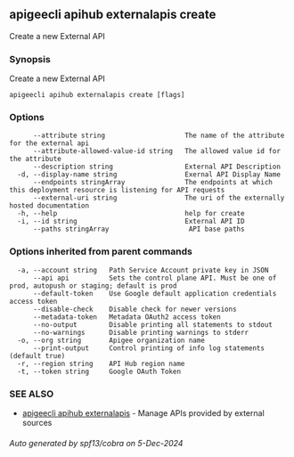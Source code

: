 ## apigeecli apihub externalapis create

Create a new External API

### Synopsis

Create a new External API

```
apigeecli apihub externalapis create [flags]
```

### Options

```
      --attribute string                    The name of the attribute for the external api
      --attribute-allowed-value-id string   The allowed value id for the attribute
      --description string                  External API Description
  -d, --display-name string                 Exernal API Display Name
      --endpoints stringArray               The endpoints at which this deployment resource is listening for API requests
      --external-uri string                 The uri of the externally hosted documentation
  -h, --help                                help for create
  -i, --id string                           External API ID
      --paths stringArray                    API base paths
```

### Options inherited from parent commands

```
  -a, --account string   Path Service Account private key in JSON
      --api api          Sets the control plane API. Must be one of prod, autopush or staging; default is prod
      --default-token    Use Google default application credentials access token
      --disable-check    Disable check for newer versions
      --metadata-token   Metadata OAuth2 access token
      --no-output        Disable printing all statements to stdout
      --no-warnings      Disable printing warnings to stderr
  -o, --org string       Apigee organization name
      --print-output     Control printing of info log statements (default true)
  -r, --region string    API Hub region name
  -t, --token string     Google OAuth Token
```

### SEE ALSO

* [apigeecli apihub externalapis](apigeecli_apihub_externalapis.md)	 - Manage APIs provided by external sources

###### Auto generated by spf13/cobra on 5-Dec-2024

